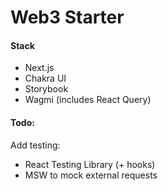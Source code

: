 # Web3 Starter


#### Stack
- Next.js
- Chakra UI
- Storybook
- Wagmi (includes React Query)


#### Todo:
Add testing:

- React Testing Library (+ hooks)
- MSW to mock external requests